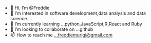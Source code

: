 - 👋 Hi, I’m @Freddie
- 👀 I’m interested in software development,data analysis and data science....
- 🌱 I’m currently learning ...python,JavaScript,R,React and Ruby
- 💞️ I’m looking to collaborate on ...github
- 📫 How to reach me ...freddiemurigi@gmail.com

<!---
Freddie16/Freddie16 is a ✨ special ✨ repository because its `README.md` (this file) appears on your GitHub profile.
You can click the Preview link to take a look at your changes.
--->
